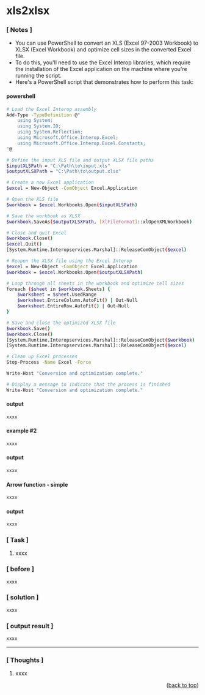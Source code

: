 <a name="topage"></a>

# xls2xlsx

### [ Notes ]
  * You can use PowerShell to convert an XLS (Excel 97-2003 Workbook) to XLSX (Excel Workbook) and optimize cell sizes in the converted Excel file.
  * To do this, you'll need to use the Excel Interop libraries, which require the installation of the Excel application on the machine where you're running the script.
  * Here's a PowerShell script that demonstrates how to perform this task:

#### powershell

```sh
# Load the Excel Interop assembly
Add-Type -TypeDefinition @"
    using System;
    using System.IO;
    using System.Reflection;
    using Microsoft.Office.Interop.Excel;
    using Microsoft.Office.Interop.Excel.Constants;
"@

# Define the input XLS file and output XLSX file paths
$inputXLSPath = "C:\Path\to\input.xls"
$outputXLSXPath = "C:\Path\to\output.xlsx"

# Create a new Excel application
$excel = New-Object -ComObject Excel.Application

# Open the XLS file
$workbook = $excel.Workbooks.Open($inputXLSPath)

# Save the workbook as XLSX
$workbook.SaveAs($outputXLSXPath, [XlFileFormat]::xlOpenXMLWorkbook)

# Close and quit Excel
$workbook.Close()
$excel.Quit()
[System.Runtime.Interopservices.Marshal]::ReleaseComObject($excel)

# Reopen the XLSX file using the Excel Interop
$excel = New-Object -ComObject Excel.Application
$workbook = $excel.Workbooks.Open($outputXLSXPath)

# Loop through all sheets in the workbook and optimize cell sizes
foreach ($sheet in $workbook.Sheets) {
    $worksheet = $sheet.UsedRange
    $worksheet.EntireColumn.AutoFit() | Out-Null
    $worksheet.EntireRow.AutoFit() | Out-Null
}

# Save and close the optimized XLSX file
$workbook.Save()
$workbook.Close()
[System.Runtime.Interopservices.Marshal]::ReleaseComObject($workbook)
[System.Runtime.Interopservices.Marshal]::ReleaseComObject($excel)

# Clean up Excel processes
Stop-Process -Name Excel -Force

Write-Host "Conversion and optimization complete."

# Display a message to indicate that the process is finished
Write-Host "Conversion and optimization complete."

```

#### output
```sh
xxxx
```

#### example #2

```sh
xxxx
```

#### output
```sh
xxxx
```

#### Arrow function - simple

```sh
xxxx
```

#### output
```sh
xxxx
```

### [ Task ]
  1. xxxx


### [ before ]

```sh
xxxx
```

### [ solution ]

```sh
xxxx
```

### [ output result ]

```sh
xxxx
```

-----

### [ Thoughts ]

  1. xxxx
  

<p align="right">(<a href="#topage">back to top</a>)</p>
<br/>
<br/>
